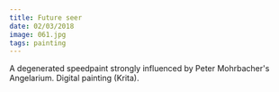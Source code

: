 ```yaml
---
title: Future seer
date: 02/03/2018
image: 061.jpg
tags: painting
---
```


A degenerated speedpaint strongly influenced by Peter Mohrbacher's Angelarium.
Digital painting (Krita).
